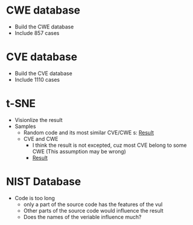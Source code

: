 # CWE database
- Build the CWE database
- Include 857 cases

# CVE database
- Build the CVE database
- Include 1110 cases

# t-SNE
- Visionlize the result
- Samples
  - Random code and its most similar CVE/CWE s: [Result](../CodexFix/UserInput_and_SimilarCVE.png)
  - CVE and CWE
    - I think the result is not excepted, cuz most CVE belong to some CWE (This assumption may be wrong)
    - [Result](../CodexFix/CWE_and_CVE.png)
# NIST Database
- Code is too long
    - only a part of the source code has the features of the vul
    - Other parts of the source code would influence the result
    - Does the names of the veriable influence much?

